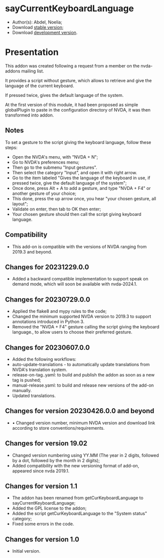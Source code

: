 # sayCurrentKeyboardLanguage

* Author(s): Abdel, Noelia;
* Download [stable version][1];
* Download [development version][2].

# Presentation #

This addon was created following a request from a member on the nvda-addons mailing list.

It provides a script without gesture, which allows to retrieve and give the language of the current keyboard.

If pressed twice, gives the default language of the system.

At the first version of this module, it had been proposed as simple globalPlugin to paste in the configuration directory of NVDA, it was then transformed into addon.

## Notes ##

To set a gesture to the script giving the keyboard language, follow these steps:

* Open the NVDA's menu, with "NVDA + N";
* Go to NVDA's preferences menu;
* Then go to the submenu "Input gestures".
* Then select the category "Input", and open it with right arrow.
* Go to the item labeled "Gives the language of the keyboard in use, if pressed twice, give the default language of the system";
* Once done, press Alt + A to add a gesture, and type "NVDA + F4" or another gesture of your choice;
* This done, press the up arrow once, you hear "your chosen gesture, all layout";
* Validate on enter, then tab to OK then enter;
* Your chosen gesture should then call the script giving keyboard language.

## Compatibility ##

* This add-on is compatible with the versions of NVDA ranging from 2019.3 and beyond.

## Changes for 20231229.0.0 ##

* Added a backward compatible implementation to support speak on demand mode, which will soon be available with nvda-2024.1.

## Changes for 20230729.0.0 ##

* Applied the flake8 and mypy rules to the code;
* Changed the minimum supported NVDA version to 2019.3 to support annotations introduced in Python 3.
* Removed the "NVDA + F4" gesture calling the script giving the keyboard language., to allow users to choose their preferred gesture.

## Changes for 20230607.0.0 ##

* Added the following workflows:
 * auto-update-translations - to automatically update translations from NVDA's translation system.
 * release-on-tag..yaml: to build and publish the addon as soon as a new tag is pushed;
 * manual-release.yaml: to build and release new versions of the add-on manually.
* Updated translations.

## Changes for version 20230426.0.0 and beyond ##

* • Changed version number, minimum NVDA version and download link according to store conventions/requirements.

## Changes for version 19.02 ##

* Changed version numbering using YY.MM (The year in 2 digits, followed by a dot, followed by the month in 2 digits);
* Added compatibility with the new versioning format of add-on, appeared since nvda 2019.1.

## Changes for version 1.1 ##

* The addon has been renamed from getCurKeyboardLanguage to sayCurrentKeyboardLanguage;
* Added the GPL license to the addon;
* Added the script getCurKeyboardLanguage to the "System status" category;
* Fixed some errors in the code.

## Changes for version 1.0 ##

* Initial version.

[1]: https://github.com/abdel792/sayCurrentKeyboardLanguage/releases/download/v23.12.29/sayCurrentKeyboardLanguage-20231229.0.0.nvda-addon

[2]: https://github.com/abdel792/sayCurrentKeyboardLanguage/releases/download/v23.12.29-beta/sayCurrentKeyboardLanguage-20231229.0.1.nvda-addon
